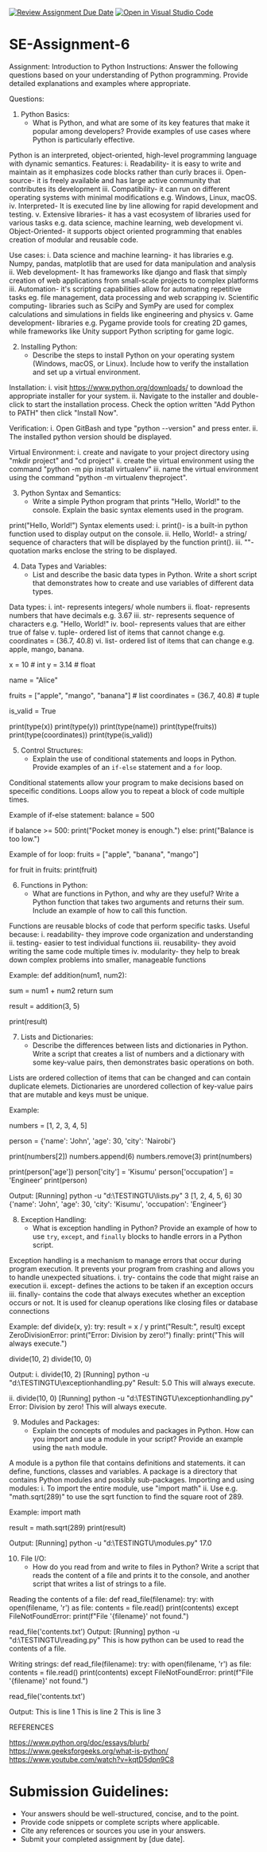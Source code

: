 [![Review Assignment Due Date](https://classroom.github.com/assets/deadline-readme-button-22041afd0340ce965d47ae6ef1cefeee28c7c493a6346c4f15d667ab976d596c.svg)](https://classroom.github.com/a/WfNmjXUk)
[![Open in Visual Studio Code](https://classroom.github.com/assets/open-in-vscode-2e0aaae1b6195c2367325f4f02e2d04e9abb55f0b24a779b69b11b9e10269abc.svg)](https://classroom.github.com/online_ide?assignment_repo_id=15463505&assignment_repo_type=AssignmentRepo)
# SE-Assignment-6
 Assignment: Introduction to Python
Instructions:
Answer the following questions based on your understanding of Python programming. Provide detailed explanations and examples where appropriate.

 Questions:

1. Python Basics:
   - What is Python, and what are some of its key features that make it popular among developers? Provide examples of use cases where Python is particularly effective.


Python is an interpreted, object-oriented, high-level programming language with dynamic semantics.
Features:
i. Readability- it is easy to write and maintain as it emphasizes code blocks rather than curly braces
ii. Open-source- it is freely available and has large active community that contributes its development
iii. Compatibility- it can run on different operating systems with minimal modifications e.g. Windows, Linux, macOS.
iv. Interpreted- It is executed line by line allowing for rapid development and testing.
v. Extensive libraries- it has a vast ecosystem of libraries used for various tasks e.g. data science, machine learning, web development
vi. Object-Oriented- it supports object oriented programming that enables creation of modular and reusable code.

Use cases:
i. Data science and machine learning- it has libraries e.g. Numpy, pandas, matplotlib that are used for data manipulation and analysis
ii. Web development- It has frameworks like django and flask that simply creation of web applications from small-scale projects to complex platforms
iii. Automation- it's scripting capabilities allow for automating repetitive tasks eg. file management, data processing  and web scrapping
iv. Scientific computing- libraries such as SciPy and SymPy are used for complex calculations and simulations in fields like engineering and physics
v. Game development- libraries e.g. Pygame provide tools for creating 2D games, while frameworks like Unity support Python scripting for game logic.


2. Installing Python:
   - Describe the steps to install Python on your operating system (Windows, macOS, or Linux). Include how to verify the installation and set up a virtual environment.


Installation:
i. visit https://www.python.org/downloads/ to download the appropriate installer for your system.
ii. Navigate to the installer and double-click to start the installation process. Check the option written "Add Python to PATH" then click "Install Now".

Verification:
i. Open GitBash and type "python --version" and press enter.
ii. The installed  python version should be displayed.

Virtual Environment:
i. create and navigate to your project directory using "mkdir project" and "cd project"
ii. create the virtual environment using the command "python -m pip install virtualenv"
iii. name the virtual environment using the command "python -m virtualenv theproject".


3. Python Syntax and Semantics:
   - Write a simple Python program that prints "Hello, World!" to the console. Explain the basic syntax elements used in the program.


print("Hello, World!")
Syntax elements used:
i. print()- is a built-in python function used to display output on the console.
ii. Hello, World!- a string/ sequence of characters that will be displayed by the function print().
iii. ""- quotation marks enclose the string to be displayed.


4. Data Types and Variables:
   - List and describe the basic data types in Python. Write a short script that demonstrates how to create and use variables of different data types.


Data types:
i. int- represents integers/ whole numbers
ii. float- represents numbers that have decimals e.g. 3.67
iii. str- represents sequence of characters e.g. "Hello, World!"
iv. bool- represents values that are either true of false
v. tuple- ordered list of items that cannot change e.g. coordinates = (36.7, 40.8)
vi. list- ordered list of items that can change e.g. apple, mango, banana.


x = 10  # int
y = 3.14  # float



name = "Alice"


fruits = ["apple", "mango", "banana"]  # list
coordinates = (36.7, 40.8)  # tuple



is_valid = True


print(type(x))
print(type(y))
print(type(name))
print(type(fruits))
print(type(coordinates))
print(type(is_valid))




5. Control Structures:
   - Explain the use of conditional statements and loops in Python. Provide examples of an `if-else` statement and a `for` loop.


Conditional statements allow your program to make decisions based on speceific conditions. Loops allow you to repeat a block of code multiple times.

Example of if-else statement:
balance = 500

if balance >= 500:
   print("Pocket money is enough.")
else:
   print("Balance is too low.")

Example of for loop:
fruits = ["apple", "banana", "mango"]

for fruit in fruits:
    print(fruit)


6. Functions in Python:
   - What are functions in Python, and why are they useful? Write a Python function that takes two arguments and returns their sum. Include an example of how to call this function.


Functions are reusable blocks of code that perform specific tasks. Useful because:
i. readability- they improve code organization and understanding
ii. testing- easier to test individual functions
iii. reusability- they avoid writing the same code multiple times
iv. modularity- they help to break down complex problems into smaller, manageable functions

Example:
def addition(num1, num2):

  sum = num1 + num2
  return sum


result = addition(3, 5)

print(result) 



7. Lists and Dictionaries:
   - Describe the differences between lists and dictionaries in Python. Write a script that creates a list of numbers and a dictionary with some key-value pairs, then demonstrates basic operations on both.


Lists are ordered collection of items that can be changed and can contain duplicate elemets. Dictionaries are unordered collection of key-value pairs that are mutable and keys must be unique.

Example:

numbers = [1, 2, 3, 4, 5]


person = {'name': 'John', 'age': 30, 'city': 'Nairobi'}

print(numbers[2])
numbers.append(6)
numbers.remove(3)
print(numbers)


print(person['age'])
person['city'] = 'Kisumu'
person['occupation'] = 'Engineer'
print(person)

Output:
[Running] python -u "d:\TESTINGTU\lists.py"
3
[1, 2, 4, 5, 6]
30
{'name': 'John', 'age': 30, 'city': 'Kisumu', 'occupation': 'Engineer'}



8. Exception Handling:
   - What is exception handling in Python? Provide an example of how to use `try`, `except`, and `finally` blocks to handle errors in a Python script.


Exception handling is a mechanism to manage errors that occur during program execution. It prevents your program from crashing and allows you to handle unexpected situations.
i. try- contains the code that might raise an execution
ii. except- defines the actions to be taken if an exception occurs
iii. finally- contains the code that always executes whether an exception occurs or not. It is used for cleanup operations like closing files or database connections

Example:
def divide(x, y):
  try:
    result = x / y
    print("Result:", result)
  except ZeroDivisionError:
    print("Error: Division by zero!")
  finally:
    print("This will always execute.")

divide(10, 2)
divide(10, 0)

Output:
i. divide(10, 2)
[Running] python -u "d:\TESTINGTU\exceptionhandling.py"
Result: 5.0
This will always execute.

ii. divide(10, 0)
[Running] python -u "d:\TESTINGTU\exceptionhandling.py"
Error: Division by zero!
This will always execute.


9. Modules and Packages:
   - Explain the concepts of modules and packages in Python. How can you import and use a module in your script? Provide an example using the `math` module.


A module is a python file that contains definitions and statements. it can define, functions, classes and variables.
A package is a directory that contains Python modules and possibly sub-packages.
Importing and using modules:
i. To import the entire module, use "import math"
ii. Use e.g. "math.sqrt(289)" to use the sqrt function to find the square root of 289.

Example:
import math

result = math.sqrt(289)
print(result)

Output:
[Running] python -u "d:\TESTINGTU\modules.py"
17.0


10. File I/O:
    - How do you read from and write to files in Python? Write a script that reads the content of a file and prints it to the console, and another script that writes a list of strings to a file.


Reading the contents of a file:
def read_file(filename):
  try:
    with open(filename, 'r') as file:
      contents = file.read()
      print(contents)
  except FileNotFoundError:
    print(f"File '{filename}' not found.")


read_file('contents.txt')
Output:
[Running] python -u "d:\TESTINGTU\reading.py"
This is how python can be used to read the contents of a file.

Writing strings:
def read_file(filename):
  try:
    with open(filename, 'r') as file:
      contents = file.read()
      print(contents)
  except FileNotFoundError:
    print(f"File '{filename}' not found.")

read_file('contents.txt')

Output:
This is line 1
This is line 2
This is line 3


REFERENCES


https://www.python.org/doc/essays/blurb/
https://www.geeksforgeeks.org/what-is-python/
https://www.youtube.com/watch?v=kqtD5dpn9C8



# Submission Guidelines:
- Your answers should be well-structured, concise, and to the point.
- Provide code snippets or complete scripts where applicable.
- Cite any references or sources you use in your answers.
- Submit your completed assignment by [due date].


